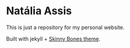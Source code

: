 Natália Assis
=============

This is just a repository for my personal website.

Built with jekyll + [Skinny Bones theme](http://mmistakes.github.io/skinny-bones-jekyll/).
